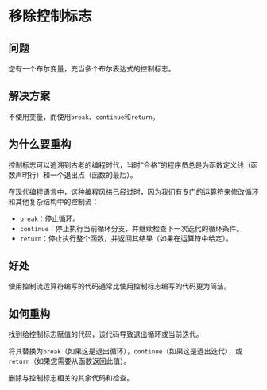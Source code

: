 
# 移除控制标志

## 问题
您有一个布尔变量，充当多个布尔表达式的控制标志。

## 解决方案
不使用变量，而使用`break`、`continue`和`return`。

## 为什么要重构
控制标志可以追溯到古老的编程时代，当时“合格”的程序员总是为函数定义线（函数声明行）和一个退出点（函数的最后）。

在现代编程语言中，这种编程风格已经过时，因为我们有专门的运算符来修改循环和其他复杂结构中的控制流：

- `break`：停止循环。
- `continue`：停止执行当前循环分支，并继续检查下一次迭代的循环条件。
- `return`：停止执行整个函数，并返回其结果（如果在运算符中给定）。

## 好处
使用控制流运算符编写的代码通常比使用控制标志编写的代码更为简洁。

## 如何重构
找到给控制标志赋值的代码，该代码导致退出循环或当前迭代。

将其替换为`break`（如果这是退出循环），`continue`（如果这是退出迭代），或`return`（如果您需要从函数返回此值）。

删除与控制标志相关的其余代码和检查。
